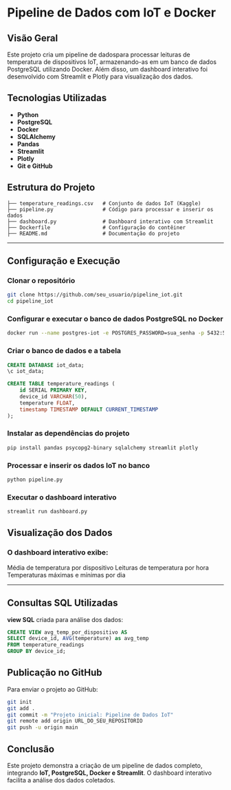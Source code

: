 # Pipeline de Dados com IoT e Docker

## Visão Geral
Este projeto cria um pipeline de dadospara processar leituras de temperatura de dispositivos IoT, armazenando-as em um banco de dados PostgreSQL utilizando Docker. Além disso, um dashboard interativo foi desenvolvido com Streamlit e Plotly para visualização dos dados.

## Tecnologias Utilizadas
- **Python**
- **PostgreSQL**
- **Docker**
- **SQLAlchemy**
- **Pandas**
- **Streamlit**
- **Plotly**
- **Git e GitHub**


## Estrutura do Projeto
```
├── temperature_readings.csv   # Conjunto de dados IoT (Kaggle)
├── pipeline.py                # Código para processar e inserir os dados
├── dashboard.py               # Dashboard interativo com Streamlit
├── Dockerfile                 # Configuração do contêiner
├── README.md                  # Documentação do projeto
```

---

## Configuração e Execução

### **Clonar o repositório**
```bash
git clone https://github.com/seu_usuario/pipeline_iot.git
cd pipeline_iot
```

### **Configurar e executar o banco de dados PostgreSQL no Docker**
```bash
docker run --name postgres-iot -e POSTGRES_PASSWORD=sua_senha -p 5432:5432 -d postgres
```

### **Criar o banco de dados e a tabela**
```sql
CREATE DATABASE iot_data;
\c iot_data;

CREATE TABLE temperature_readings (
    id SERIAL PRIMARY KEY,
    device_id VARCHAR(50),
    temperature FLOAT,
    timestamp TIMESTAMP DEFAULT CURRENT_TIMESTAMP
);
```

### **Instalar as dependências do projeto**
```bash
pip install pandas psycopg2-binary sqlalchemy streamlit plotly
```

### **Processar e inserir os dados IoT no banco**
```bash
python pipeline.py
```

### **Executar o dashboard interativo**
```bash
streamlit run dashboard.py
```

## Visualização dos Dados
### O dashboard interativo exibe:
Média de temperatura por dispositivo
Leituras de temperatura por hora
Temperaturas máximas e mínimas por dia

---

## Consultas SQL Utilizadas
**view SQL** criada para análise dos dados:
```sql
CREATE VIEW avg_temp_por_dispositivo AS
SELECT device_id, AVG(temperature) as avg_temp
FROM temperature_readings
GROUP BY device_id;
```

## Publicação no GitHub
Para enviar o projeto ao GitHub:
```bash
git init
git add .
git commit -m "Projeto inicial: Pipeline de Dados IoT"
git remote add origin URL_DO_SEU_REPOSITORIO
git push -u origin main
```

## Conclusão
Este projeto demonstra a criação de um pipeline de dados completo, integrando **IoT, PostgreSQL, Docker e Streamlit**. O dashboard interativo facilita a análise dos dados coletados.
